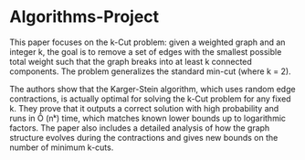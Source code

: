 # Algorithms-Project

This paper focuses on the k-Cut problem: given a weighted graph and an integer k, the goal is to remove a set of edges with the smallest possible total weight such that the graph breaks into at least k connected components. The problem generalizes the standard min-cut (where k = 2).


The authors show that the Karger-Stein algorithm, which uses random edge contractions, is actually optimal for solving the k-Cut problem for any fixed k. They prove that it outputs a correct solution with high probability and runs in Õ (nᵏ) time, which matches known lower bounds up to logarithmic factors. The paper also includes a detailed analysis of how the graph structure evolves during the contractions and gives new bounds on the number of minimum k-cuts.
